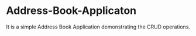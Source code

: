 # Address-Book-Applicaton
It is a simple Address Book Application demonstrating the CRUD operations. 
